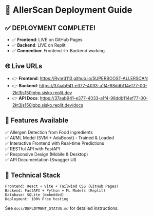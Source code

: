 # 🚀 AllerScan Deployment Guide

## ✅ DEPLOYMENT COMPLETE!
- ✅ **Frontend**: LIVE on GitHub Pages
- ✅ **Backend**: LIVE on Replit
- ✅ **Connection**: Frontend ↔ Backend working

## 🌐 Live URLs
- 👉 **Frontend**: https://Rynrd113.github.io/SUPERBOOST-ALLERSCAN
- 👉 **Backend**: https://37aab941-e377-4033-a1f4-98ddb114ef77-00-2kt3js150jqbp.sisko.replit.dev
- 👉 **API Docs**: https://37aab941-e377-4033-a1f4-98ddb114ef77-00-2kt3js150jqbp.sisko.replit.dev/docs

## 🎯 Features Available
✅ Allergen Detection from Food Ingredients  
✅ AI/ML Model (SVM + AdaBoost) - Trained & Loaded  
✅ Interactive Frontend with Real-time Predictions  
✅ RESTful API with FastAPI  
✅ Responsive Design (Mobile & Desktop)  
✅ API Documentation (Swagger UI)  

## 🔧 Technical Stack
```
Frontend: React + Vite + Tailwind CSS (GitHub Pages)
Backend: FastAPI + Python + ML Models (Replit)
Database: SQLite (embedded)
Deployment: 100% Free hosting
```

See `docs/DEPLOYMENT_STATUS.md` for detailed instructions.
